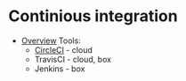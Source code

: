 # Continious integration

* [Overview](https://code-maze.com/top-8-continuous-integration-tools/)
Tools:
    * [CircleCI](https://circleci.com/) - cloud
    * TravisCI - cloud, box
    * Jenkins - box

